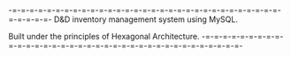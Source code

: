 -=-=-=-=-=-=-=-=-=-=-=-=-=-=-=-=-=-=-=-=-=-=-=-=-=-=-=-=-=-=-=-=-=-=-=-=-
D&D inventory management system using MySQL.

Built under the principles of Hexagonal Architecture.
-=-=-=-=-=-=-=-=-=-=-=-=-=-=-=-=-=-=-=-=-=-=-=-=-=-=-=-=-=-=-=-=-=-=-=-=-
